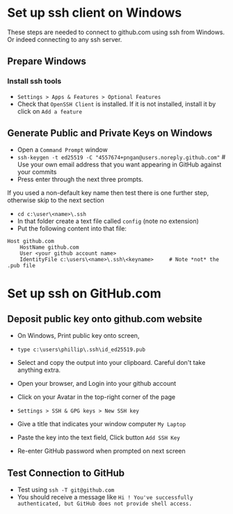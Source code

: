 # Set up ssh client on Windows

These steps are needed to connect to github.com using ssh from Windows. Or indeed connecting to any ssh server.

## Prepare Windows
### Install ssh tools
- `Settings > Apps & Features > Optional Features`
- Check that `OpenSSH Client` is installed. If it is not installed, install it by click on `Add a feature`

## Generate Public and Private Keys on Windows
- Open a `Command Prompt` window
- `ssh-keygen -t ed25519 -C "4557674+pngan@users.noreply.github.com"`  # Use your own email address that you want appearing in GitHub against your commits
- Press enter through the next three prompts.

If you used a non-default key name then test there is one further step, otherwise skip to the next section
- `cd c:\user\<name>\.ssh`
- In that folder create a text file called `config` (note no extension)
- Put the following content into that file:
```
Host github.com
    HostName github.com
    User <your github account name>
    IdentityFile c:\users\<name>\.ssh\<keyname>     # Note *not* the .pub file
```
# Set up ssh on GitHub.com
## Deposit public key onto github.com website
- On Windows, Print public key onto screen, 
- `type c:\users\phillip\.ssh\id_ed25519.pub`
- Select and copy the output into your clipboard. Careful don't take anything extra.

- Open your browser, and Login into your github account
- Click on your Avatar in the top-right corner of the page
- `Settings > SSH & GPG keys > New SSH key`
- Give a title that indicates your window computer `My Laptop`
- Paste the key into the text field, Click button `Add SSH Key`
- Re-enter GitHub password when prompted on next screen 

## Test Connection to GitHub
- Test using `ssh -T git@github.com`
- You should receive a message like `Hi ! You've successfully authenticated, but GitHub does not provide shell access.`
